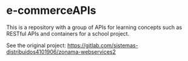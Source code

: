 # e-commerceAPIs
This is a repository with a group of APIs for learning concepts such as RESTful APIs and containers for a school project.

See the original project: https://gitlab.com/sistemas-distribuidos4101906/zonama-webservices2
